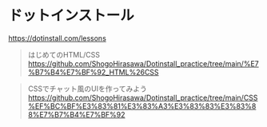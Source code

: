 # ドットインストール   
https://dotinstall.com/lessons



> はじめてのHTML/CSS   
https://github.com/ShogoHirasawa/Dotinstall_practice/tree/main/%E7%B7%B4%E7%BF%92_HTML%26CSS

>CSSでチャット風のUIを作ってみよう   
https://github.com/ShogoHirasawa/Dotinstall_practice/tree/main/CSS%EF%BC%BF%E3%83%81%E3%83%A3%E3%83%83%E3%83%88%E7%B7%B4%E7%BF%92
